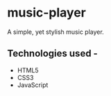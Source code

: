 # music-player
A simple, yet stylish music player. 
## Technologies used -
* HTML5
* CSS3
* JavaScript
